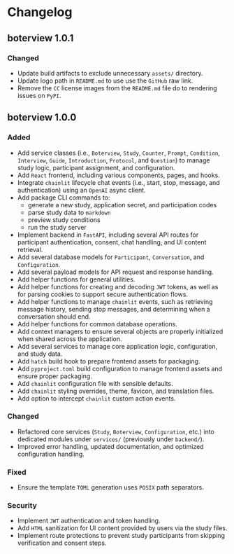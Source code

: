 # Changelog

## boterview 1.0.1

### Changed
- Update build artifacts to exclude unnecessary `assets/` directory.
- Update logo path in `README.md` to use use the `GitHub` raw link.
- Remove the `CC` license images from the `README.md` file do to rendering
  issues on `PyPI`.

## boterview 1.0.0

### Added
- Add service classes (i.e., `Boterview`, `Study`, `Counter`, `Prompt`,
  `Condition`, `Interview`, `Guide`, `Introduction`, `Protocol`, and `Question`)
  to manage study logic, participant assignment, and configuration.
- Add `React` frontend, including various components, pages, and hooks.
- Integrate `chainlit` lifecycle chat events (i.e., start, stop, message, and
  authentication) using an `OpenAI` async client.
- Add package CLI commands to:
  - generate a new study, application secret, and participation codes
  - parse study data to `markdown`
  - preview study conditions
  - run the study server
- Implement backend in `FastAPI`, including several API routes for participant
  authentication, consent, chat handling, and UI content retrieval.
- Add several database models for `Participant`, `Conversation`, and
  `Configuration`.
- Add several payload models for API request and response handling.
- Add helper functions for general utilities.
- Add helper functions for creating and decoding `JWT` tokens, as well as for
  parsing cookies to support secure authentication flows.
- Add helper functions to manage `chainlit` events, such as retrieving message
  history, sending stop messages, and determining when a conversation should
  end.
- Add helper functions for common database operations.
- Add context managers to ensure several objects are properly initialized when
  shared across the application.
- Add several services to manage core application logic, configuration, and
  study data.
- Add `hatch` build hook to prepare frontend assets for packaging.
- Add `pyproject.toml` build configuration to manage frontend assets and ensure
  proper packaging.
- Add `chainlit` configuration file with sensible defaults.
- Add `chainlit` styling overrides, theme, favicon, and translation files.
- Add option to intercept `chainlit` custom action events.

### Changed
- Refactored core services (`Study`, `Boterview`, `Configuration`, etc.) into
  dedicated modules under `services/` (previously under `backend/`).
- Improved error handling, updated documentation, and optimized configuration
  handling.

### Fixed
- Ensure the template `TOML` generation uses `POSIX` path separators.

### Security
- Implement `JWT` authentication and token handling.
- Add `HTML` sanitization for UI content provided by users via the study files.
- Implement route protections to prevent study participants from skipping
  verification and consent steps.
